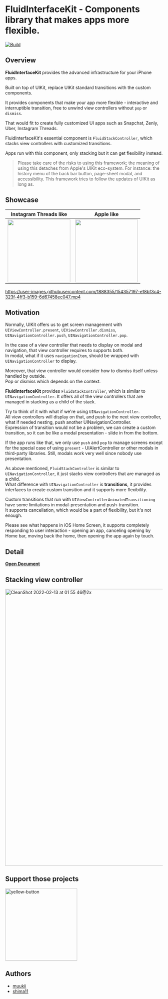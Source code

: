 # FluidInterfaceKit - Components library that makes apps more flexible.

[![Build](https://github.com/muukii/FluidInterfaceKit/actions/workflows/Build.yml/badge.svg)](https://github.com/muukii/FluidInterfaceKit/actions/workflows/Build.yml)

## Overview

**FluidInterfaceKit** provides the advanced infrastructure for your iPhone apps.  

Built on top of UIKit, replace UIKit standard transitions with the custom components.

It provides components that make your app more flexible - interactive and interruptible transition, free to unwind view controllers without `pop` or `dismiss`.

That would fit to create fully customized UI apps such as Snapchat, Zenly, Uber, Instagram Threads.

FluidInterfaceKit's essential component is `FluidStackController`, which stacks view controllers with customized transitions.

Apps run with this component, only stacking but it can get flexibility instead.

> Please take care of the risks to using this framework; the meaning of using this detaches from Apple's UIKit eco-system.
For instance: the history menu of the back bar button, page-sheet modal, and accessibility.
> This framework tries to follow the updates of UIKit as long as.

## Showcase

|Instagram Threads like | Apple like |
|---|---|
|<img width=200px src=https://user-images.githubusercontent.com/1888355/147848629-031e1c5c-0c52-4674-8d9a-dad034b6e87f.gif />| <img width=200px src=https://user-images.githubusercontent.com/1888355/147852736-9e926a14-d30f-40ad-9733-c92546d4f8b6.gif /> |


https://user-images.githubusercontent.com/1888355/154357197-e18bf3c4-323f-4ff3-b159-6d67458ec047.mp4


## Motivation

Normally, UIKit offers us to get screen management with `UIViewController.present`, `UIViewController.dismiss`, `UINavigationController.push`, `UINavigationController.pop`.

In the case of a view controller that needs to display on modal and navigation, that view controller requires to supports both.  
In modal, what if it uses `navigationItem`, should be wrapped with `UINavigationController` to display.

Moreover, that view controller would consider how to dismiss itself unless handled by outside.  
Pop or dismiss which depends on the context.

**FluidInterfaceKit** provides `FluidStackController`, which is similar to `UINavigationController`.
It offers all of the view controllers that are managed in stacking as a child of the stack.

Try to think of it with what if we're using `UINavigationController`.  
All view controllers will display on that, and push to the next view controller, what if needed nesting, push another UINavigationController.  
Expression of transition would not be a problem, we can create a custom transition, so it can be like a modal presentation - slide in from the bottom.

If the app runs like that, we only use `push` and `pop` to manage screens except for the special case of using `present` - UIAlertController or other modals in third-party libraries.
Still, modals work very well since nobody use presentation.

As above mentioned, `FluidStackController` is similar to `UINavigationController`, it just stacks view controllers that are managed as a child.  
What difference with `UINavigationController` is **transitions**, it provides interfaces to create custom transition and it supports more flexibility.

Custom transitions that run with `UIViewControllerAnimatedTransitioning` have some limitations in modal-presentation and push-transition.  
It supports cancellation, which would be a part of flexibility, but it's not enough.

Please see what happens in iOS Home Screen, it supports completely responding to user interaction - opening an app, canceling opening by Home bar, moving back the home, then opening the app again by touch.

## Detail

[**Open Document**](https://bit.ly/3FJxNFJ)

## Stacking view controller

<img width="882" alt="CleanShot 2022-02-13 at 01 55 46@2x" src="https://user-images.githubusercontent.com/1888355/153720497-91eff2cc-890c-4b7b-b194-ab558c82829a.png">

## Support those projects
<a href="https://www.buymeacoffee.com/muukii">
<img width="230" alt="yellow-button" src="https://user-images.githubusercontent.com/1888355/146226808-eb2e9ee0-c6bd-44a2-a330-3bbc8a6244cf.png">
</a>

## Authors

- [muukii](https://github.com/muukii)
- [shima11](https://github.com/shima11)
